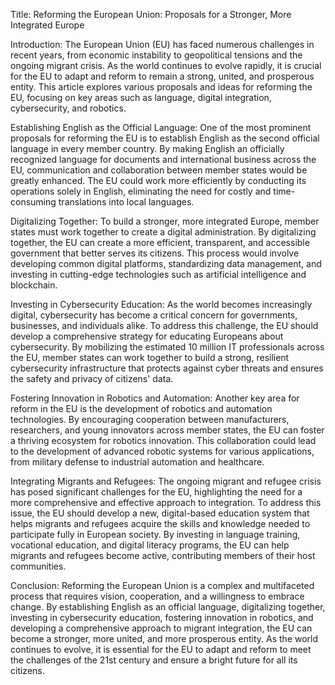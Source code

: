 Title: Reforming the European Union: Proposals for a Stronger, More Integrated Europe

Introduction:
The European Union (EU) has faced numerous challenges in recent years, from economic instability to geopolitical tensions and the ongoing migrant crisis. As the world continues to evolve rapidly, it is crucial for the EU to adapt and reform to remain a strong, united, and prosperous entity. This article explores various proposals and ideas for reforming the EU, focusing on key areas such as language, digital integration, cybersecurity, and robotics.

Establishing English as the Official Language:
One of the most prominent proposals for reforming the EU is to establish English as the second official language in every member country. By making English an officially recognized language for documents and international business across the EU, communication and collaboration between member states would be greatly enhanced. The EU could work more efficiently by conducting its operations solely in English, eliminating the need for costly and time-consuming translations into local languages.

Digitalizing Together:
To build a stronger, more integrated Europe, member states must work together to create a digital administration. By digitalizing together, the EU can create a more efficient, transparent, and accessible government that better serves its citizens. This process would involve developing common digital platforms, standardizing data management, and investing in cutting-edge technologies such as artificial intelligence and blockchain.

Investing in Cybersecurity Education:
As the world becomes increasingly digital, cybersecurity has become a critical concern for governments, businesses, and individuals alike. To address this challenge, the EU should develop a comprehensive strategy for educating Europeans about cybersecurity. By mobilizing the estimated 10 million IT professionals across the EU, member states can work together to build a strong, resilient cybersecurity infrastructure that protects against cyber threats and ensures the safety and privacy of citizens' data.

Fostering Innovation in Robotics and Automation:
Another key area for reform in the EU is the development of robotics and automation technologies. By encouraging cooperation between manufacturers, researchers, and young innovators across member states, the EU can foster a thriving ecosystem for robotics innovation. This collaboration could lead to the development of advanced robotic systems for various applications, from military defense to industrial automation and healthcare.

Integrating Migrants and Refugees:
The ongoing migrant and refugee crisis has posed significant challenges for the EU, highlighting the need for a more comprehensive and effective approach to integration. To address this issue, the EU should develop a new, digital-based education system that helps migrants and refugees acquire the skills and knowledge needed to participate fully in European society. By investing in language training, vocational education, and digital literacy programs, the EU can help migrants and refugees become active, contributing members of their host communities.

Conclusion:
Reforming the European Union is a complex and multifaceted process that requires vision, cooperation, and a willingness to embrace change. By establishing English as an official language, digitalizing together, investing in cybersecurity education, fostering innovation in robotics, and developing a comprehensive approach to migrant integration, the EU can become a stronger, more united, and more prosperous entity. As the world continues to evolve, it is essential for the EU to adapt and reform to meet the challenges of the 21st century and ensure a bright future for all its citizens.